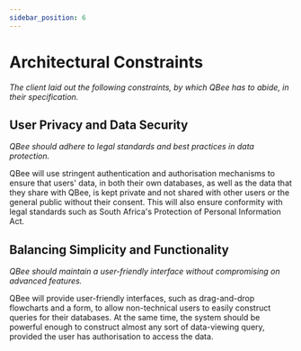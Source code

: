 ```yaml
---
sidebar_position: 6
---
```


# Architectural Constraints

*The client laid out the following constraints, by which QBee has to abide, in their specification.*

## User Privacy and Data Security

*QBee should adhere to legal standards and best practices in data protection.*

QBee will use stringent authentication and authorisation mechanisms to ensure that users' data, in both their own databases, as well as the data that they share with QBee, is kept private and not shared with other users or the general public without their consent. This will also ensure conformity with legal standards such as South Africa's Protection of Personal Information Act.

## Balancing Simplicity and Functionality

*QBee should maintain a user-friendly interface without compromising on advanced features.*

QBee will provide user-friendly interfaces, such as drag-and-drop flowcharts and a form, to allow non-technical users to easily construct queries for their databases. At the same time, the system should be powerful enough to construct almost any sort of data-viewing query, provided the user has authorisation to access the data.